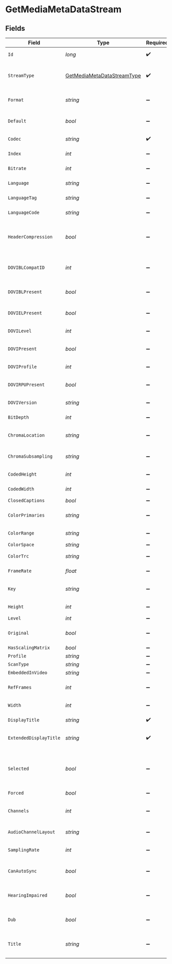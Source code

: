 # GetMediaMetaDataStream


## Fields

| Field                                                                             | Type                                                                              | Required                                                                          | Description                                                                       | Example                                                                           |
| --------------------------------------------------------------------------------- | --------------------------------------------------------------------------------- | --------------------------------------------------------------------------------- | --------------------------------------------------------------------------------- | --------------------------------------------------------------------------------- |
| `Id`                                                                              | *long*                                                                            | :heavy_check_mark:                                                                | Unique stream identifier.                                                         | 1002625                                                                           |
| `StreamType`                                                                      | [GetMediaMetaDataStreamType](../../Models/Requests/GetMediaMetaDataStreamType.md) | :heavy_check_mark:                                                                | Stream type:<br/>  - 1 = video<br/>  - 2 = audio<br/>  - 3 = subtitle<br/>        | 1                                                                                 |
| `Format`                                                                          | *string*                                                                          | :heavy_minus_sign:                                                                | Format of the stream (e.g., srt).                                                 | srt                                                                               |
| `Default`                                                                         | *bool*                                                                            | :heavy_minus_sign:                                                                | Indicates if this stream is default.                                              | true                                                                              |
| `Codec`                                                                           | *string*                                                                          | :heavy_check_mark:                                                                | Codec used by the stream.                                                         | hevc                                                                              |
| `Index`                                                                           | *int*                                                                             | :heavy_minus_sign:                                                                | Index of the stream.                                                              | 0                                                                                 |
| `Bitrate`                                                                         | *int*                                                                             | :heavy_minus_sign:                                                                | Bitrate of the stream.                                                            | 24743                                                                             |
| `Language`                                                                        | *string*                                                                          | :heavy_minus_sign:                                                                | Language of the stream.                                                           | English                                                                           |
| `LanguageTag`                                                                     | *string*                                                                          | :heavy_minus_sign:                                                                | Language tag (e.g., en).                                                          | en                                                                                |
| `LanguageCode`                                                                    | *string*                                                                          | :heavy_minus_sign:                                                                | ISO language code.                                                                | eng                                                                               |
| `HeaderCompression`                                                               | *bool*                                                                            | :heavy_minus_sign:                                                                | Indicates whether header compression is enabled.                                  | true                                                                              |
| `DOVIBLCompatID`                                                                  | *int*                                                                             | :heavy_minus_sign:                                                                | Dolby Vision BL compatibility ID.                                                 | 1                                                                                 |
| `DOVIBLPresent`                                                                   | *bool*                                                                            | :heavy_minus_sign:                                                                | Indicates if Dolby Vision BL is present.                                          | true                                                                              |
| `DOVIELPresent`                                                                   | *bool*                                                                            | :heavy_minus_sign:                                                                | Indicates if Dolby Vision EL is present.                                          | false                                                                             |
| `DOVILevel`                                                                       | *int*                                                                             | :heavy_minus_sign:                                                                | Dolby Vision level.                                                               | 6                                                                                 |
| `DOVIPresent`                                                                     | *bool*                                                                            | :heavy_minus_sign:                                                                | Indicates if Dolby Vision is present.                                             | true                                                                              |
| `DOVIProfile`                                                                     | *int*                                                                             | :heavy_minus_sign:                                                                | Dolby Vision profile.                                                             | 8                                                                                 |
| `DOVIRPUPresent`                                                                  | *bool*                                                                            | :heavy_minus_sign:                                                                | Indicates if Dolby Vision RPU is present.                                         | true                                                                              |
| `DOVIVersion`                                                                     | *string*                                                                          | :heavy_minus_sign:                                                                | Dolby Vision version.                                                             | 1.0                                                                               |
| `BitDepth`                                                                        | *int*                                                                             | :heavy_minus_sign:                                                                | Bit depth of the video stream.                                                    | 10                                                                                |
| `ChromaLocation`                                                                  | *string*                                                                          | :heavy_minus_sign:                                                                | Chroma sample location.                                                           | topleft                                                                           |
| `ChromaSubsampling`                                                               | *string*                                                                          | :heavy_minus_sign:                                                                | Chroma subsampling format.                                                        | 4:2:0                                                                             |
| `CodedHeight`                                                                     | *int*                                                                             | :heavy_minus_sign:                                                                | Coded video height.                                                               | 1608                                                                              |
| `CodedWidth`                                                                      | *int*                                                                             | :heavy_minus_sign:                                                                | Coded video width.                                                                | 3840                                                                              |
| `ClosedCaptions`                                                                  | *bool*                                                                            | :heavy_minus_sign:                                                                | N/A                                                                               | true                                                                              |
| `ColorPrimaries`                                                                  | *string*                                                                          | :heavy_minus_sign:                                                                | Color primaries used.                                                             | bt2020                                                                            |
| `ColorRange`                                                                      | *string*                                                                          | :heavy_minus_sign:                                                                | Color range (e.g., tv).                                                           | tv                                                                                |
| `ColorSpace`                                                                      | *string*                                                                          | :heavy_minus_sign:                                                                | Color space.                                                                      | bt2020nc                                                                          |
| `ColorTrc`                                                                        | *string*                                                                          | :heavy_minus_sign:                                                                | Color transfer characteristics.                                                   | smpte2084                                                                         |
| `FrameRate`                                                                       | *float*                                                                           | :heavy_minus_sign:                                                                | Frame rate of the stream.                                                         | 23.976                                                                            |
| `Key`                                                                             | *string*                                                                          | :heavy_minus_sign:                                                                | Key to access this stream part.                                                   | /library/streams/216389                                                           |
| `Height`                                                                          | *int*                                                                             | :heavy_minus_sign:                                                                | Height of the video stream.                                                       | 1602                                                                              |
| `Level`                                                                           | *int*                                                                             | :heavy_minus_sign:                                                                | Video level.                                                                      | 150                                                                               |
| `Original`                                                                        | *bool*                                                                            | :heavy_minus_sign:                                                                | Indicates if this is the original stream.                                         | true                                                                              |
| `HasScalingMatrix`                                                                | *bool*                                                                            | :heavy_minus_sign:                                                                | N/A                                                                               | false                                                                             |
| `Profile`                                                                         | *string*                                                                          | :heavy_minus_sign:                                                                | Video profile.                                                                    | main 10                                                                           |
| `ScanType`                                                                        | *string*                                                                          | :heavy_minus_sign:                                                                | N/A                                                                               | progressive                                                                       |
| `EmbeddedInVideo`                                                                 | *string*                                                                          | :heavy_minus_sign:                                                                | N/A                                                                               | progressive                                                                       |
| `RefFrames`                                                                       | *int*                                                                             | :heavy_minus_sign:                                                                | Number of reference frames.                                                       | 1                                                                                 |
| `Width`                                                                           | *int*                                                                             | :heavy_minus_sign:                                                                | Width of the video stream.                                                        | 3840                                                                              |
| `DisplayTitle`                                                                    | *string*                                                                          | :heavy_check_mark:                                                                | Display title for the stream.                                                     | 4K DoVi/HDR10 (HEVC Main 10)                                                      |
| `ExtendedDisplayTitle`                                                            | *string*                                                                          | :heavy_check_mark:                                                                | Extended display title for the stream.                                            | 4K DoVi/HDR10 (HEVC Main 10)                                                      |
| `Selected`                                                                        | *bool*                                                                            | :heavy_minus_sign:                                                                | Indicates if this stream is selected (applicable for audio streams).              | true                                                                              |
| `Forced`                                                                          | *bool*                                                                            | :heavy_minus_sign:                                                                | N/A                                                                               | true                                                                              |
| `Channels`                                                                        | *int*                                                                             | :heavy_minus_sign:                                                                | Number of audio channels (for audio streams).                                     | 6                                                                                 |
| `AudioChannelLayout`                                                              | *string*                                                                          | :heavy_minus_sign:                                                                | Audio channel layout.                                                             | 5.1(side)                                                                         |
| `SamplingRate`                                                                    | *int*                                                                             | :heavy_minus_sign:                                                                | Sampling rate for the audio stream.                                               | 48000                                                                             |
| `CanAutoSync`                                                                     | *bool*                                                                            | :heavy_minus_sign:                                                                | Indicates if the stream can auto-sync.                                            | false                                                                             |
| `HearingImpaired`                                                                 | *bool*                                                                            | :heavy_minus_sign:                                                                | Indicates if the stream is for the hearing impaired.                              | true                                                                              |
| `Dub`                                                                             | *bool*                                                                            | :heavy_minus_sign:                                                                | Indicates if the stream is a dub.                                                 | true                                                                              |
| `Title`                                                                           | *string*                                                                          | :heavy_minus_sign:                                                                | Optional title for the stream (e.g., language variant).                           | SDH                                                                               |